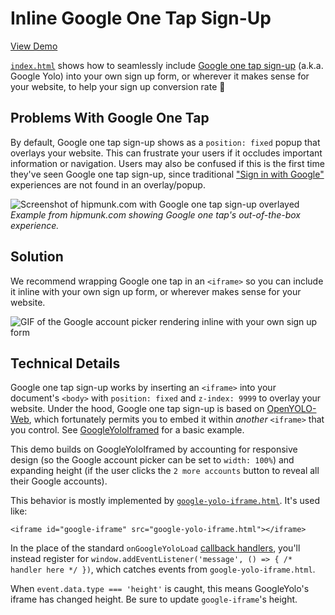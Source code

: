 # Inline Google One Tap Sign-Up

[View Demo](https://zapier.github.io/google-yolo-inline/)

[`index.html`](index.html) shows how to seamlessly include [Google one tap sign-up](https://developers.google.com/identity/one-tap/web/overview) (a.k.a. Google Yolo) into your own sign up form, or wherever it makes sense for your website, to help your sign up conversion rate 🚀

## Problems With Google One Tap

By default, Google one tap sign-up shows as a `position: fixed` popup that overlays your website. This can frustrate your users if it occludes important information or navigation. Users may also be confused if this is the first time they've seen Google one tap sign-up, since traditional ["Sign in with Google"](https://developers.google.com/identity/branding-guidelines) experiences are not found in an overlay/popup.

![Screenshot of hipmunk.com with Google one tap sign-up overlayed](https://user-images.githubusercontent.com/709153/39146066-87996ae0-46ea-11e8-9276-51f980588673.png)
*Example from hipmunk.com showing Google one tap's out-of-the-box experience.*

## Solution

We recommend wrapping Google one tap in an `<iframe>` so you can include it inline with your own sign up form, or wherever makes sense for your website.

![GIF of the Google account picker rendering inline with your own sign up form](https://cdn.zapier.com/storage/photos/b967f8451579c9de604e54ae3f18d19f.gif)

## Technical Details

Google one tap sign-up works by inserting an `<iframe>` into your document's `<body>` with `position: fixed` and `z-index: 9999` to overlay your website. Under the hood, Google one tap sign-up is based on [OpenYOLO-Web](https://github.com/openid/OpenYOLO-Web), which fortunately permits you to embed it within *another* `<iframe>` that you control. See [GoogleYoloIframed](https://github.com/TMSCH/GoogleYoloIframed) for a basic example.

This demo builds on GoogleYoloIframed by accounting for responsive design (so the Google account picker can be set to `width: 100%`) and expanding height (if the user clicks the `2 more accounts` button to reveal all their Google accounts).

This behavior is mostly implemented by [`google-yolo-iframe.html`](google-yolo-iframe.html). It's used like:

```
<iframe id="google-iframe" src="google-yolo-iframe.html"></iframe>
```

In the place of the standard `onGoogleYoloLoad` [callback handlers](https://developers.google.com/identity/one-tap/web/retrieve-hints#handle_the_hint_request_result), you'll instead register for `window.addEventListener('message', () => { /* handler here */ })`, which catches events from `google-yolo-iframe.html`.

When `event.data.type === 'height'` is caught, this means GoogleYolo's iframe has changed height. Be sure to update `google-iframe`'s height.
